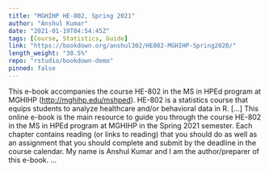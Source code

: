 ```yaml
---
title: "MGHIHP HE-802, Spring 2021"
author: "Anshul Kumar"
date: "2021-01-19T04:54:45Z"
tags: [Course, Statistics, Guide]
link: "https://bookdown.org/anshul302/HE802-MGHIHP-Spring2020/"
length_weight: "38.5%"
repo: "rstudio/bookdown-demo"
pinned: false
---
```


This e-book accompanies the course HE-802 in the MS in HPEd program at MGHIHP (http://mghihp.edu/mshped). HE-802 is a statistics course that equips students to analyze healthcare and/or behavioral data in R. [...] This online e-book is the main resource to guide you through the course HE-802 in the MS in HPEd program at MGHIHP in the Spring 2021 semester. Each chapter contains reading (or links to reading) that you should do as well as an assignment that you should complete and submit by the deadline in the course calendar. My name is Anshul Kumar and I am the author/preparer of this e-book. ...
